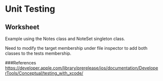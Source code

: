 # Unit Testing
## Worksheet

Example using the Notes class and NoteSet singleton class.

Need to modify the target membership under file inspector to add both classes to the tests membership.

###References
 https://developer.apple.com/library/prerelease/ios/documentation/DeveloperTools/Conceptual/testing_with_xcode/
 
